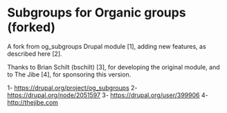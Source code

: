 Subgroups for Organic groups (forked)
=====================================

A fork from og_subgroups Drupal module [1], adding new features, as described here [2].

Thanks to Brian Schilt (bschilt) [3], for developing the original module, and to The Jibe [4], for sponsoring this version.

1- https://drupal.org/project/og_subgroups
2- https://drupal.org/node/2051597
3- https://drupal.org/user/399906
4- http://thejibe.com
